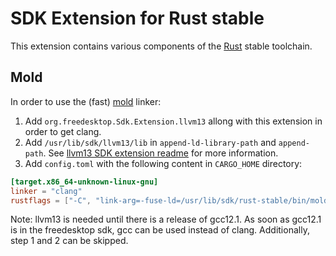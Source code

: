 # SDK Extension for Rust stable

This extension contains various components of the [Rust](https://www.rust-lang.org) stable toolchain.


## Mold

In order to use the (fast) [mold](https://github.com/rui314/mold) linker:

1. Add `org.freedesktop.Sdk.Extension.llvm13` allong with this extension in order to get clang.
2. Add `/usr/lib/sdk/llvm13/lib` in `append-ld-library-path` and `append-path`. See [llvm13 SDK extension readme](https://github.com/flathub/org.freedesktop.Sdk.Extension.llvm13) for more information.
3. Add `config.toml` with the following content in `CARGO_HOME` directory:

```toml
[target.x86_64-unknown-linux-gnu]
linker = "clang"
rustflags = ["-C", "link-arg=-fuse-ld=/usr/lib/sdk/rust-stable/bin/mold"]
```

Note: llvm13 is needed until there is a release of gcc12.1.
As soon as gcc12.1 is in the freedesktop sdk, gcc can be used instead of clang. Additionally, step 1 and 2 can be skipped.
